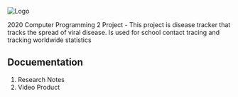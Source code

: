 ![Logo](https://github.com/ethanbowles03/2020CP2Project/blob/main/CardGameLogo.png?raw=true)

2020 Computer Programming 2 Project - This project is disease tracker that tracks the spread of viral disease. Is used for school contact tracing and tracking worldwide statistics

## Docuementation
1. Research Notes
2. Video Product
